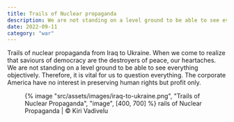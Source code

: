 ```yaml
---
title: Trails of Nuclear propaganda
description: We are not standing on a level ground to be able to see everything objectively
date: 2022-09-11
category: "war"
---
```


Trails of nuclear propaganda from Iraq to Ukraine. When we come to realize that saviours of democracy are the destroyers of peace, our heartaches. We are not standing on a level ground to be able to see everything objectively. Therefore, it is vital for us to question everything. The corporate America have no interest in preserving human rights but profit only.

<!-- excerpt -->

<figure>
{% image "src/assets/images/iraq-to-ukraine.png", "Trails of Nuclear Propaganda", "image", [400, 700] %}
</figcaption>rails of Nuclear Propaganda | © Kiri Vadivelu</figcaption>
</figure>
